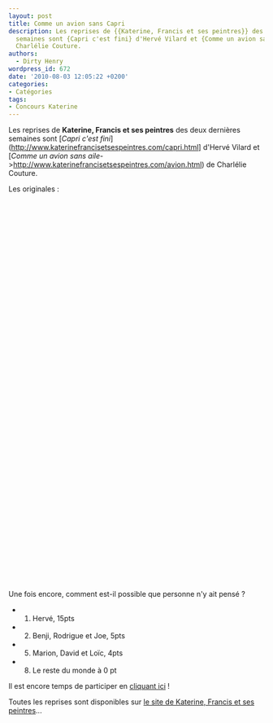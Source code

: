 ```yaml
---
layout: post
title: Comme un avion sans Capri
description: Les reprises de {{Katerine, Francis et ses peintres}} des deux dernières
  semaines sont {Capri c'est fini} d'Hervé Vilard et {Comme un avion sans aile} de
  Charlélie Couture.
authors:
  - Dirty Henry
wordpress_id: 672
date: '2010-08-03 12:05:22 +0200'
categories:
- Catégories
tags:
- Concours Katerine
---
```

Les reprises de __Katerine, Francis et ses peintres__ des deux dernières semaines sont [*Capri c'est fini*](http://www.katerinefrancisetsespeintres.com/capri.html] d'Hervé Vilard et [*Comme un avion sans aile*->http://www.katerinefrancisetsespeintres.com/avion.html) de Charlélie Couture.

Les originales :

<object width="500" height="400"><param name="movie" value="http://www.youtube.com/v/4TP3u0rNkys&hl=fr_FR&fs=1"></param><param name="allowFullScreen" value="true"></param><param name="allowscriptaccess" value="always"></param><embed src="http://www.youtube.com/v/4TP3u0rNkys&hl=fr_FR&fs=1" type="application/x-shockwave-flash" allowscriptaccess="always" allowfullscreen="true" width="500" height="400"></embed></object>

<div>&nbsp;</div>

<object width="500" height="306"><param name="movie" value="http://www.youtube.com/v/PduOZg1DpvU&hl=fr_FR&fs=1"></param><param name="allowFullScreen" value="true"></param><param name="allowscriptaccess" value="always"></param><embed src="http://www.youtube.com/v/PduOZg1DpvU&hl=fr_FR&fs=1" type="application/x-shockwave-flash" allowscriptaccess="always" allowfullscreen="true" width="500" height="306"></embed></object>

Une fois encore, comment est-il possible que personne n'y ait pensé ?

- 1. Hervé, 15pts
- 2. Benji, Rodrigue et Joe, 5pts
- 5. Marion, David et Loïc, 4pts
- 8. Le reste du monde à 0 pt

Il est encore temps de participer en [cliquant ici](569) !

Toutes les reprises sont disponibles sur [le site de Katerine, Francis et ses peintres](http://www.katerinefrancisetsespeintres.com/)...
